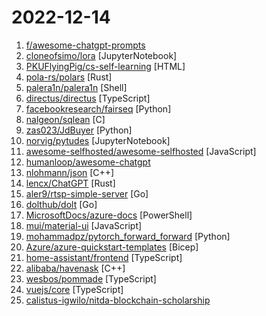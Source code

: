 # 2022-12-14

1. [f/awesome-chatgpt-prompts](https://github.com/f/awesome-chatgpt-prompts "This repo includes ChatGPT promt curation to use ChatGPT better.") 
2. [cloneofsimo/lora](https://github.com/cloneofsimo/lora "Using Low-rank adaptation to quickly fine-tune diffusion models.") [JupyterNotebook]
3. [PKUFlyingPig/cs-self-learning](https://github.com/PKUFlyingPig/cs-self-learning "计算机自学指南") [HTML]
4. [pola-rs/polars](https://github.com/pola-rs/polars "Fast multi-threaded, hybrid-streaming DataFrame library in Rust | Python | Node.js") [Rust]
5. [palera1n/palera1n](https://github.com/palera1n/palera1n "iOS 15.0-16.2 (semi-)tethered checkm8 jailbreak") [Shell]
6. [directus/directus](https://github.com/directus/directus "The Modern Data Stack 🐰 — Directus is an instant REST+GraphQL API and intuitive no-code data collaboration app for any SQL database.") [TypeScript]
7. [facebookresearch/fairseq](https://github.com/facebookresearch/fairseq "Facebook AI Research Sequence-to-Sequence Toolkit written in Python.") [Python]
8. [nalgeon/sqlean](https://github.com/nalgeon/sqlean "The ultimate set of SQLite extensions") [C]
9. [zas023/JdBuyer](https://github.com/zas023/JdBuyer "京东抢购自动下单助手，GUI 支持 Windows 和 macOS") [Python]
10. [norvig/pytudes](https://github.com/norvig/pytudes "Python programs, usually short, of considerable difficulty, to perfect particular skills.") [JupyterNotebook]
11. [awesome-selfhosted/awesome-selfhosted](https://github.com/awesome-selfhosted/awesome-selfhosted "A list of Free Software network services and web applications which can be hosted on your own servers") [JavaScript]
12. [humanloop/awesome-chatgpt](https://github.com/humanloop/awesome-chatgpt "Curated list of awesome tools, demos, docs for ChatGPT and GPT-3") 
13. [nlohmann/json](https://github.com/nlohmann/json "JSON for Modern C++") [C++]
14. [lencx/ChatGPT](https://github.com/lencx/ChatGPT "🤖 ChatGPT Desktop Application (Mac, Windows and Linux)") [Rust]
15. [aler9/rtsp-simple-server](https://github.com/aler9/rtsp-simple-server "ready-to-use RTSP / RTMP / LL-HLS server and proxy that allows to read, publish and proxy video and audio streams") [Go]
16. [dolthub/dolt](https://github.com/dolthub/dolt "Dolt – Git for Data") [Go]
17. [MicrosoftDocs/azure-docs](https://github.com/MicrosoftDocs/azure-docs "Open source documentation of Microsoft Azure") [PowerShell]
18. [mui/material-ui](https://github.com/mui/material-ui "MUI Core: Ready-to-use foundational React components, free forever. It includes Material UI, which implements Google's Material Design.") [JavaScript]
19. [mohammadpz/pytorch_forward_forward](https://github.com/mohammadpz/pytorch_forward_forward "Implementation of Hinton's forward-forward (FF) algorithm - an alternative to back-propagation") [Python]
20. [Azure/azure-quickstart-templates](https://github.com/Azure/azure-quickstart-templates "Azure Quickstart Templates") [Bicep]
21. [home-assistant/frontend](https://github.com/home-assistant/frontend "🍭 Frontend for Home Assistant") [TypeScript]
22. [alibaba/havenask](https://github.com/alibaba/havenask "") [C++]
23. [wesbos/pommade](https://github.com/wesbos/pommade "A menu bar app to check your hair") [TypeScript]
24. [vuejs/core](https://github.com/vuejs/core "🖖 Vue.js is a progressive, incrementally-adoptable JavaScript framework for building UI on the web.") [TypeScript]
25. [calistus-igwilo/nitda-blockchain-scholarship](https://github.com/calistus-igwilo/nitda-blockchain-scholarship "Course materials for the NITDA Blockchain Scholarship") 
